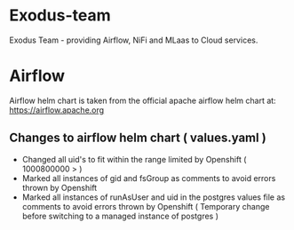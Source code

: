 # Exodus-team
Exodus Team - providing Airflow, NiFi and MLaas to Cloud services.


# Airflow
Airflow helm chart is taken from the official apache airflow helm chart at:  https://airflow.apache.org

## Changes to airflow helm chart ( values.yaml )
 * Changed all uid's to fit within the range limited by Openshift ( 1000800000 > )
 * Marked all instances of gid and fsGroup as comments to avoid errors thrown by Openshift
 * Marked all instances of runAsUser and uid in the postgres values file as comments to avoid errors thrown by Openshift ( Temporary change before switching to a managed instance of postgres )

 